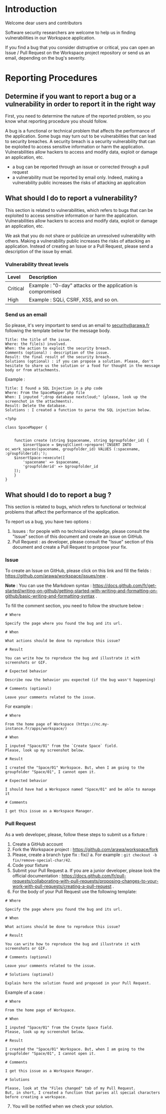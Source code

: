 # Introduction
Welcome dear users and contributors

Software security researchers are welcome to help us in finding vulnerabilities in our Workspace application.

If you find a bug that you consider distruptive or critical, you can open an Issue / Pull Request on the Workspace project repository or send us an email, depending on the bug's severity.

# Reporting Procedures
## Determine if you want to report a bug or a vulnerability in order to report it in the right way
First, you need to determine the nature of the reported problem, so you know what reporting procedure you should follow.

A bug is a functional or technical problem that affects the performance of the application. 
Some bugs may turn out to be vulnerabilities that can lead to security breaches. A security breach is a security vulnerability that can be exploited to access sensitive information or harm the application. Vulnerabilities allow hackers to access and modify data, exploit or damage an application, etc.

* a bug can be reported through an issue or corrected through a pull request
* a vulnerability must be reported by email only. Indeed, making a vulnerability public increases the risks of attacking an application

## What should I do to report a vulnerability?

This section is related to vulnerabilities, which refers to bugs that can be exploited to access sensitive information or harm the application. Vulnerabilities allow hackers to access and modify data, exploit or damage an application, etc.

We ask that you do not share or publicize an unresolved vulnerability with others. Making a vulnerability public increases the risks of attacking an application. Instead of creating an Issue or a Pull Request, please send a description of the issue by email.

### Vulnerability threat levels

| Level | Description |
|:---|:---|
|Critical | Example : "0-day" attacks or the application is compromised |
| High | Example : SQLi, CSRF, XSS, and so on.|

### Send us an email

So please, it's very important to send us an email to security@arawa.fr following the template below for the message body.

```
Title: the title of the issue.
Where: the file(s) involved.
When: the action to exploit the security breach.
Comments (optional) : description of the issue.
Result: the final result of the security breach.
Solutions (optional) : if you can propose a solution. Please, don't hesitate to share us the solution or a food for thought in the message body or from attachments.
```

Example :

```
Title: I found a SQL Injection in a php code
Where: From the SpaceMapper.php file
When: I inputed ";drop database nextcloud;" (please, look up the screenchot in the attachments).
Result: Delete the database.
Solutions : I created a function to parse the SQL injection below.

<?php

class SpaceMapper {


    function create (string $spacename, string $groupfolder_id) {
        $insertSpace = $mysqlClient->prepare('INSERT INTO oc_work_spaces(spacename, groupfolder_id) VALUES (:spacename, :groupfolderid);');
    $insertSpace->execute([
        'spacename' => $spacename,
        'groupfolderid' => $groupfolder_id
    ]);
    }
}

```


## What should I do to report a bug ?

This section is related to bugs, which refers to functional or technical problems that affect the performance of the application.

To report us a bug, you have two options :

1. Issues : for people with no technical knowledge, please consult the "Issue" section of this document and create an issue on GitHub.
2. Pull Request : as developer, please consult the "Issue" section of this document and create a Pull Request to propose your fix.

### Issue

To create an Issue on GitHub, please click on this link and fill the fields : https://github.com/arawa/workspace/issues/new .

**Note** : You can use the Markdown syntax : https://docs.github.com/fr/get-started/writing-on-github/getting-started-with-writing-and-formatting-on-github/basic-writing-and-formatting-syntax .

To fill the comment section, you need to follow the structure below :

```
# Where

Specify the page where you found the bug and its url.

# When

What actions should be done to reproduce this issue?

# Result

You can write how to reproduce the bug and illustrate it with screenshots or GIF.

# Expected behavior

Describe now the behavior you expected (if the bug wasn't happening)

# Comments (optional)

Leave your comments related to the issue.
```

For example :

```
# Where

From the home page of Workspace (https://nc.my-instance.fr/apps/workspace/)

# When

I inputed "Space/01" from the `Create Space` field.
Please, look up my screenshot below.

# Result

I created the "Space/01" Workspace. But, when I am going to the groupfolder "Space/01", I cannot open it.

# Expected behavior

I should have had a Workspace named "Space/01" and be able to manage it

# Comments

I get this issue as a Workspace Manager.
```

### Pull Request

As a web developer, please, follow these steps to submit us a fixture :

1. Create a GitHub account
2. Fork the Workspace project : https://github.com/arawa/workspace/fork
3. Please, create a branch type fix : fix/<branch-name>/<issue>
    a. For example : `git checkout -b fix/remove-special-char/42`.
4. Code your fixture
5. Submit your Pull Request
    a. If you are a junior developer, please look the official documentation : https://docs.github.com/fr/pull-requests/collaborating-with-pull-requests/proposing-changes-to-your-work-with-pull-requests/creating-a-pull-request .
6. For the body of your Pull Request use the following template: 

```
# Where

Specify the page where you found the bug and its url.

# When

What actions should be done to reproduce this issue?
    
# Result

You can write how to reproduce the bug and illustrate it with screenshots or GIF.

# Comments (optional)

Leave your comments related to the issue.

# Solutions (optional)

Explain here the solution found and proposed in your Pull Request.
```

Example of a case :

```
# Where

From the home page of Workspace.

# When

I inputed "Space/01" from the Create Space field.
Please, look up my screenshot below.

# Result

I created the "Space/01" Workspace. But, when I am going to the groupfolder "Space/01", I cannot open it.
    
# Comments

I get this issue as a Workspace Manager.

# Solutions

Please, look at the "Files changed" tab of my Pull Request.
But, in short, I created a function that parses all special characters before creating a workspace.
```

7. You will be notified when we check your solution.

